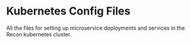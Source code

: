 Kubernetes Config Files
====
All the files for setting up microservice deployments and services in the Recon kubernetes cluster.
